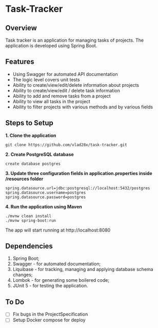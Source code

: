 # Task-Tracker

## Overview
Task tracker is an application for managing tasks of projects.
The application is developed using Spring Boot.

## Features

* Using Swagger for automated API documentation
* The logic level covers unit tests
* Ability to create/view/edit/delete information about projects
* Ability to create/view/edit / delete task information
* Ability to add and remove tasks from a project
* Ability to view all tasks in the project
* Ability to filter projects with various methods and by various fields

## Steps to Setup

**1. Clone the application**

```
git clone https://github.com/vlad28x/task-tracker.git
```

**2. Create PostgreSQL database**

```
create database postgres
```

**3. Update three configuration fields in application.properties inside /resources folder**

```
spring.datasource.url=jdbc:postgresql://localhost:5432/postgres
spring.datasource.username=postgres
spring.datasource.password=postgres
```

**4. Run the application using Maven**

```
./mvnw clean install
./mvnw spring-boot:run
```

The app will start running at http://localhost:8080

## Dependencies

1. Spring Boot;
2. Swagger - for automated documentation;
3. Liquibase - for tracking, managing and applying database schema changes;
4. Lombok - for generating some boilered code;
5. JUnit 5 - for testing the application.

## To Do

- [ ] Fix bugs in the ProjectSpecification
- [ ] Setup Docker compose for deploy
